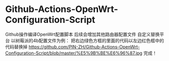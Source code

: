 # Github-Actions-OpenWrt-Configuration-Script
Github操作编译OpenWrt配置脚本
后续会增加其他路由器配置文件
自定义替换平台
以树莓派的4b配置文件为例：
把右边绿色方框的里面的代码以左边红色框中的代码替换掉
https://github.com/PIN-ZH/Github-Actions-OpenWrt-Configuration-Script/blob/master/%E5%9B%BE%E6%96%87.jpg
完成！
